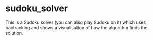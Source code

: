 # sudoku_solver
This is a Sudoku solver (you can also play Sudoku on it) which uses bactracking and shows a visualisation of how the algorithm finds the solution.
